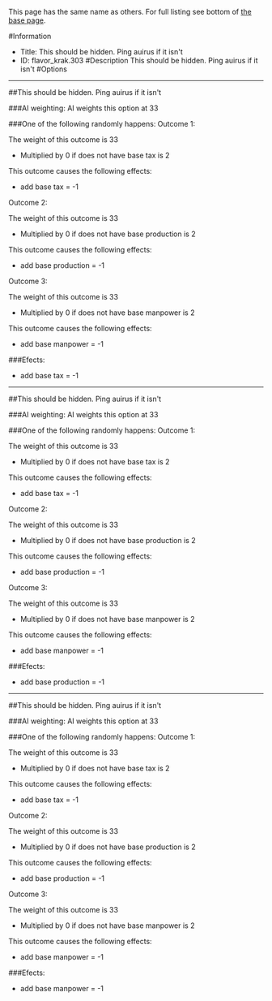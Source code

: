 This page has the same name as others. For full listing see bottom of [the base page](this_should_be_hidden_ping_auirus_if_it_isn_t2.md).

#Information
 - Title: This should be hidden. Ping auirus if it isn't
 - ID: flavor_krak.303
#Description
This should be hidden. Ping auirus if it isn't
#Options

___
##This should be hidden. Ping auirus if it isn't

###AI weighting:
AI weights this option at 33


###One of the following randomly happens:
Outcome 1:

The weight of this outcome is 33
 - Multiplied by 0 if does not have base tax is 2

This outcome causes the following effects:<ul><li>add base tax = -1</li></ul>
Outcome 2:

The weight of this outcome is 33 
 - Multiplied by 0 if does not have base production is 2

This outcome causes the following effects:<ul><li>add base production = -1</li></ul>
Outcome 3:

The weight of this outcome is 33  
 - Multiplied by 0 if does not have base manpower is 2

This outcome causes the following effects:<ul><li>add base manpower = -1</li></ul>

###Efects:<ul><li>add base tax = -1</li></ul>

___
##This should be hidden. Ping auirus if it isn't

###AI weighting:
AI weights this option at 33


###One of the following randomly happens:
Outcome 1:

The weight of this outcome is 33
 - Multiplied by 0 if does not have base tax is 2

This outcome causes the following effects:<ul><li>add base tax = -1</li></ul>
Outcome 2:

The weight of this outcome is 33 
 - Multiplied by 0 if does not have base production is 2

This outcome causes the following effects:<ul><li>add base production = -1</li></ul>
Outcome 3:

The weight of this outcome is 33  
 - Multiplied by 0 if does not have base manpower is 2

This outcome causes the following effects:<ul><li>add base manpower = -1</li></ul>

###Efects:<ul><li>add base production = -1</li></ul>

___
##This should be hidden. Ping auirus if it isn't

###AI weighting:
AI weights this option at 33


###One of the following randomly happens:
Outcome 1:

The weight of this outcome is 33
 - Multiplied by 0 if does not have base tax is 2

This outcome causes the following effects:<ul><li>add base tax = -1</li></ul>
Outcome 2:

The weight of this outcome is 33 
 - Multiplied by 0 if does not have base production is 2

This outcome causes the following effects:<ul><li>add base production = -1</li></ul>
Outcome 3:

The weight of this outcome is 33  
 - Multiplied by 0 if does not have base manpower is 2

This outcome causes the following effects:<ul><li>add base manpower = -1</li></ul>

###Efects:<ul><li>add base manpower = -1</li></ul>
